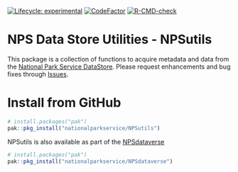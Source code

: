 
<!-- README.md is generated from README.Rmd. Please edit that file -->
<!-- badges: start -->

[![Lifecycle:
experimental](https://img.shields.io/badge/lifecycle-experimental-orange.svg)](https://www.tidyverse.org/lifecycle/#experimental)
[![CodeFactor](https://www.codefactor.io/repository/github/roblbaker/npsutils/badge)](https://www.codefactor.io/repository/github/roblbaker/npsutils)
[![R-CMD-check](https://github.com/RobLBaker/NPSutils/actions/workflows/R-CMD-check.yaml/badge.svg)](https://github.com/RobLBaker/NPSutils/actions/workflows/R-CMD-check.yaml)
<!-- badges: end -->

# NPS Data Store Utilities - NPSutils

This package is a collection of functions to acquire metadata and data
from the [National Park Service DataStore](https://irma.nps.gov/DataStore/).
Please request enhancements and bug fixes through [Issues](https://github.com/nationalparkservice/NPSutils/issues).

# Install from GitHub

``` r
# install.packages("pak")
pak::pkg_install("nationalparkservice/NPSutils")
```

NPSutils is also available as part of the
[NPSdataverse](https://nationalparkservice.github.io/NPSdataverse/)

``` r
# install.packages("pak")
pak::pkg_install("nationalparkservice/NPSdataverse")
```
